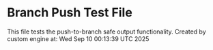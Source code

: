 # Branch Push Test File
This file tests the push-to-branch safe output functionality.
Created by custom engine at: Wed Sep 10 00:13:39 UTC 2025
